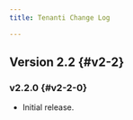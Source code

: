 ```yaml
---
title: Tenanti Change Log

---
```


## Version 2.2 {#v2-2}

### v2.2.0 {#v2-2-0}

* Initial release.